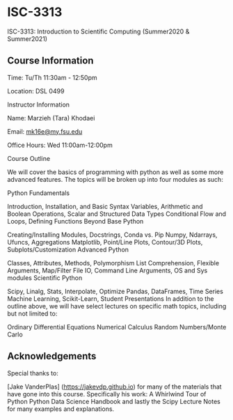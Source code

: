# ISC-3313
ISC-3313: Introduction to Scientific Computing (Summer2020 &amp; Summer2021)

## Course Information

Time: Tu/Th 11:30am - 12:50pm

Location: DSL 0499

Instructor Information

Name: Marzieh (Tara) Khodaei

Email: mk16e@my.fsu.edu

Office Hours: Wed 11:00am-12:00pm

Course Outline

We will cover the basics of programming with python as well as some more advanced features. The topics will be broken up into four modules as such:

Python Fundamentals

Introduction, Installation, and Basic Syntax
Variables, Arithmetic and Boolean Operations, Scalar and Structured Data Types
Conditional Flow and Loops, Defining Functions
Beyond Base Python

Creating/Installing Modules, Docstrings, Conda vs. Pip
Numpy, Ndarrays, Ufuncs, Aggregations
Matplotlib, Point/Line Plots, Contour/3D Plots, Subplots/Customization
Advanced Python

Classes, Attributes, Methods, Polymorphism
List Comprehension, Flexible Arguments, Map/Filter
File IO, Command Line Arguments, OS and Sys modules
Scientific Python

Scipy, Linalg, Stats, Interpolate, Optimize
Pandas, DataFrames, Time Series
Machine Learning, Scikit-Learn, Student Presentations
In addition to the outline above, we will have select lectures on specific math topics, including but not limited to:

Ordinary Differential Equations
Numerical Calculus
Random Numbers/Monte Carlo
## Acknowledgements

Special thanks to:

[Jake VanderPlas] (https://jakevdp.github.io) for many of the materials that have gone into this course. Specifically his work:
A Whirlwind Tour of Python
Python Data Science Handbook
and lastly the Scipy Lecture Notes for many examples and explanations.

